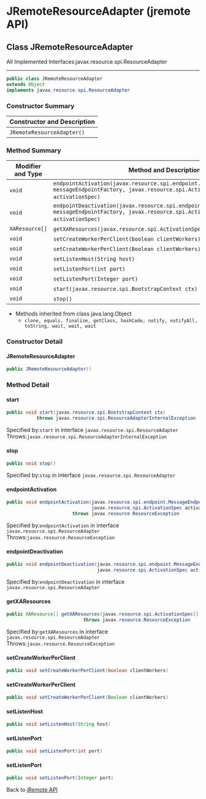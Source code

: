 # JRemoteResourceAdapter (jremote API)

<PageHeader />

## Class JRemoteResourceAdapter

All Implemented Interfaces:javax.resource.spi.ResourceAdapter
* * *

```java
public class JRemoteResourceAdapter
extends Object
implements javax.resource.spi.ResourceAdapter
```

### Constructor Summary

| Constructor and Description |
| --- |
| `JRemoteResourceAdapter()`  |

### Method Summary

| Modifier and Type | Method and Description |
| --- | --- |
| `void` | `endpointActivation(javax.resource.spi.endpoint.MessageEndpointFactory messageEndpointFactory, javax.resource.spi.ActivationSpec activationSpec)`  |
| `void` | `endpointDeactivation(javax.resource.spi.endpoint.MessageEndpointFactory messageEndpointFactory, javax.resource.spi.ActivationSpec activationSpec)`  |
| `XAResource[]` | `getXAResources(javax.resource.spi.ActivationSpec[] arg0)`  |
| `void` | `setCreateWorkerPerClient(boolean clientWorkers)`  |
| `void` | `setCreateWorkerPerClient(Boolean clientWorkers)`  |
| `void` | `setListenHost(String host)`  |
| `void` | `setListenPort(int port)`  |
| `void` | `setListenPort(Integer port)`  |
| `void` | `start(javax.resource.spi.BootstrapContext ctx)`  |
| `void` | `stop()`  |

- Methods inherited from class java.lang.Object
  - `clone, equals, finalize, getClass, hashCode, notify, notifyAll, toString, wait, wait, wait`

### Constructor Detail

#### JRemoteResourceAdapter

```java
public JRemoteResourceAdapter()
```

### Method Detail

#### start

```java
public void start(javax.resource.spi.BootstrapContext ctx)
           throws javax.resource.spi.ResourceAdapterInternalException
```

Specified by:`start` in interface `javax.resource.spi.ResourceAdapter`  
Throws:`javax.resource.spi.ResourceAdapterInternalException`

#### stop

```java
public void stop()
```

Specified by:`stop` in interface `javax.resource.spi.ResourceAdapter`

#### endpointActivation

```java
public void endpointActivation(javax.resource.spi.endpoint.MessageEndpointFactory messageEndpointFactory,
                               javax.resource.spi.ActivationSpec activationSpec)
                        throws javax.resource.ResourceException
```

Specified by:`endpointActivation` in interface `javax.resource.spi.ResourceAdapter`  
Throws:`javax.resource.ResourceException`

#### endpointDeactivation

```java
public void endpointDeactivation(javax.resource.spi.endpoint.MessageEndpointFactory messageEndpointFactory,
                                 javax.resource.spi.ActivationSpec activationSpec)
```

Specified by:`endpointDeactivation` in interface `javax.resource.spi.ResourceAdapter`

#### getXAResources

```java
public XAResource[] getXAResources(javax.resource.spi.ActivationSpec[] arg0)
                            throws javax.resource.ResourceException
```

Specified by:`getXAResources` in interface `javax.resource.spi.ResourceAdapter`  
Throws:`javax.resource.ResourceException`

#### setCreateWorkerPerClient

```java
public void setCreateWorkerPerClient(boolean clientWorkers)
```

#### setCreateWorkerPerClient

```java
public void setCreateWorkerPerClient(Boolean clientWorkers)
```

#### setListenHost

```java
public void setListenHost(String host)
```

#### setListenPort

```java
public void setListenPort(int port)
```

#### setListenPort

```java
public void setListenPort(Integer port)
```

Back to [jRemote API](./../../README.md)

<PageFooter />
